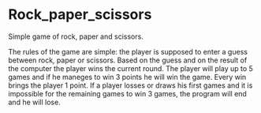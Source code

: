 # Rock_paper_scissors
Simple game of rock, paper and scissors.

The rules of the game are simple: the player is supposed to enter a guess between rock, paper or scissors.
Based on the guess and on the result of the computer the player wins the current round. The player will play up to 5 games and if he maneges to win 3 points he will win the game. Every win brings the player 1 point. 
If a player losses or draws his first games and it is impossible for the remaining games to win 3 games, the program will end and he will lose.